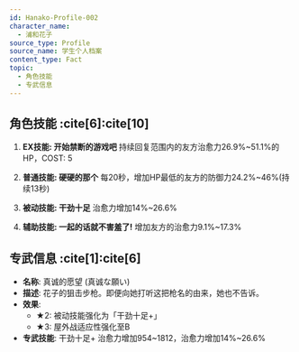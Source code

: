 ```yaml
---
id: Hanako-Profile-002
character_name:
  - 浦和花子
source_type: Profile
source_name: 学生个人档案
content_type: Fact
topic:
  - 角色技能
  - 专武信息
---
```

## 角色技能 :cite[6]:cite[10]
1.  **EX技能: 开始禁断的游戏吧**
    持续回复范围内的友方治愈力26.9%~51.1%的HP，COST: 5

2.  **普通技能: 硬硬的那个**
    每20秒，增加HP最低的友方的防御力24.2%~46%(持续13秒)

3.  **被动技能: 干劲十足**
    治愈力增加14%~26.6%

4.  **辅助技能: 一起的话就不害羞了!**
    增加友方的治愈力9.1%~17.3%

## 专武信息 :cite[1]:cite[6]
- **名称**: 真诚的愿望 (真诚な願い)
- **描述**: 花子的狙击步枪。即便向她打听这把枪名的由来，她也不告诉。
- **效果**:
    - ★2: 被动技能强化为「干劲十足+」
    - ★3: 屋外战适应性强化至B
- **专武技能**: 干劲十足+
    治愈力增加954~1812，治愈力增加14%~26.6%